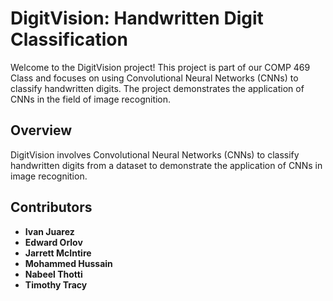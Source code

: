 # DigitVision: Handwritten Digit Classification

Welcome to the DigitVision project! This project is part of our COMP 469 Class and focuses on using Convolutional Neural Networks (CNNs) to classify handwritten digits. The project demonstrates the application of CNNs in the field of image recognition.

## Overview
DigitVision involves Convolutional Neural Networks (CNNs) to classify handwritten digits from a dataset to demonstrate the application of CNNs in image recognition.

## Contributors

- **Ivan Juarez**
- **Edward Orlov**
- **Jarrett McIntire**
- **Mohammed Hussain**
- **Nabeel Thotti**
- **Timothy Tracy**

